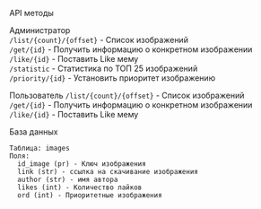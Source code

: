 API методы


Администратор  
`/list/{count}/{offset}` - Список изображений   
`/get/{id}` - Получить информацию о конкретном изображении  
`/like/{id}` - Поставить Like мему  
`/statistic` - Статистика по ТОП 25 изображений  
`/priority/{id}` - Установить приоритет изображению  


Пользователь
`/list/{count}/{offset}` - Список изображений   
`/get/{id}` - Получить информацию о конкретном изображении  
`/like/{id}` - Поставить Like мему  


База данных 
```
Таблица: images
Поля:
  id_image (pr) - Ключ изображения
  link (str) - ссылка на скачивание изображения
  author (str) - имя автора
  likes (int) - Количество лайков
  ord (int) - Приоритетные изображения
```